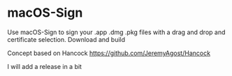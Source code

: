 # macOS-Sign


Use macOS-Sign to sign your .app .dmg .pkg files with a drag and drop and certificate selection.
Download and build

Concept based on Hancock https://github.com/JeremyAgost/Hancock

I will add a release in a bit
